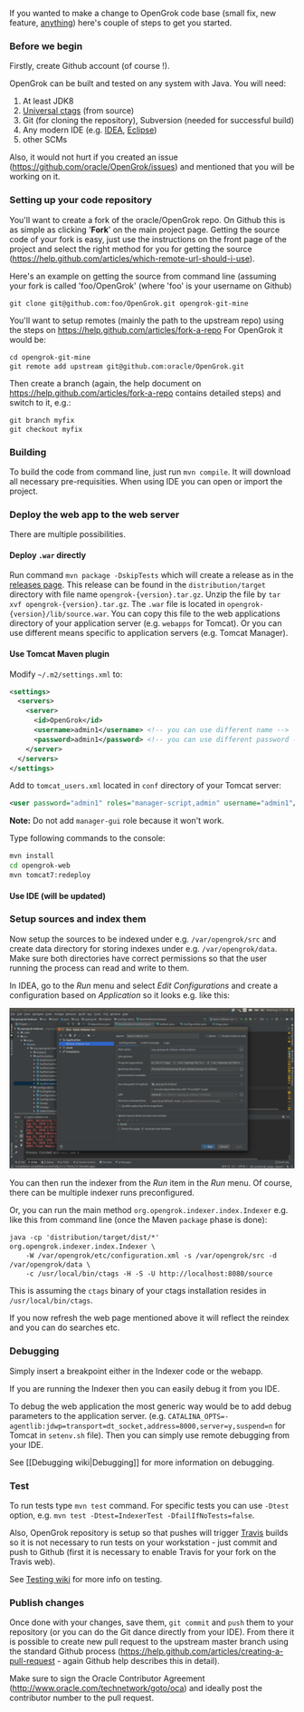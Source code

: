 If you wanted to make a change to OpenGrok code base (small fix, new feature, [anything](https://github.com/opengrok/opengrok/issues?q=is%3Aopen+is%3Aissue+label%3A%22help+wanted%22)) here's couple of steps to get you started.

### Before we begin

Firstly, create Github account (of course !).

OpenGrok can be built and tested on any system with Java. You will need:

1. At least JDK8
1. [Universal ctags](https://github.com/universal-ctags) (from source)
1. Git (for cloning the repository), Subversion (needed for successful build)
1. Any modern IDE (e.g. [IDEA](https://www.jetbrains.com/idea/), [Eclipse](http://www.eclipse.org/downloads/packages/))
1. other SCMs 

Also, it would not hurt if you created an issue (https://github.com/oracle/OpenGrok/issues) and mentioned that you will be working on it.

### Setting up your code repository

You'll want to create a fork of the oracle/OpenGrok repo. On Github this is as simple as clicking '**Fork**' on the main project page. Getting the source code of your fork is easy, just use the instructions on the front page of the project and select the right method for you for getting the source (https://help.github.com/articles/which-remote-url-should-i-use).

Here's an example on getting the source from command line (assuming your fork is called 'foo/OpenGrok' (where 'foo' is your username on Github)

```
git clone git@github.com:foo/OpenGrok.git opengrok-git-mine
```

You'll want to setup remotes (mainly the path to the upstream repo) using the steps on https://help.github.com/articles/fork-a-repo For OpenGrok it would be:

```
cd opengrok-git-mine
git remote add upstream git@github.com:oracle/OpenGrok.git
```

Then create a branch (again, the help document on https://help.github.com/articles/fork-a-repo contains detailed steps) and switch to it, e.g.:

```
git branch myfix
git checkout myfix
```

### Building

To build the code from command line, just run `mvn compile`. It will download all necessary pre-requisities. When using IDE you can open or import the project.

### Deploy the web app to the web server

There are multiple possibilities.

#### Deploy `.war` directly

Run command `mvn package -DskipTests` which will create a release as in the [releases page](https://github.com/oracle/opengrok/releases). This release can be found in the `distribution/target` directory with file name `opengrok-{version}.tar.gz`. Unzip the file by `tar xvf opengrok-{version}.tar.gz`. The `.war` file is located in `opengrok-{version}/lib/source.war`. You can copy this file to the web applications directory of your application server (e.g. `webapps` for Tomcat). Or you can use different means specific to application servers (e.g. Tomcat Manager).

#### Use Tomcat Maven plugin

Modify `~/.m2/settings.xml` to:
```xml
<settings>
  <servers>
    <server>
      <id>OpenGrok</id>
      <username>admin1</username> <!-- you can use different name -->
      <password>admin1</password> <!-- you can use different password -->
    </server>
  </servers>
</settings>
```

Add to `tomcat_users.xml` located in `conf` directory of your Tomcat server:
```xml
<user password="admin1" roles="manager-script,admin" username="admin1"/>
```

**Note:** Do not add `manager-gui` role because it won't work.

Type following commands to the console:
```bash
mvn install
cd opengrok-web
mvn tomcat7:redeploy
```

#### Use IDE (will be updated)

### Setup sources and index them

Now setup the sources to be indexed under e.g. `/var/opengrok/src` and create data directory for storing indexes under e.g. `/var/opengrok/data`. Make sure both directories have correct permissions so that the user running the process can read and write to them.

In IDEA, go to the _Run_ menu and select _Edit Configurations_ and create a configuration based on _Application_ so it looks e.g. like this:

[![setting up basic indexer run in IDEA](images/IDEA-basic_indexer_run.png)](images/IDEA-basic_indexer_run.png)

You can then run the indexer from the _Run_ item in the _Run_ menu. Of course, there can be multiple indexer runs preconfigured.

Or, you can run the main method `org.opengrok.indexer.index.Indexer` e.g. like this from command line (once the Maven `package` phase is done):
```
java -cp 'distribution/target/dist/*' org.opengrok.indexer.index.Indexer \
    -W /var/opengrok/etc/configuration.xml -s /var/opengrok/src -d /var/opengrok/data \
    -c /usr/local/bin/ctags -H -S -U http://localhost:8080/source
```

This is assuming the `ctags` binary of your ctags installation resides in `/usr/local/bin/ctags`.

If you now refresh the web page mentioned above it will reflect the reindex and you can do searches etc.

### Debugging

Simply insert a breakpoint either in the Indexer code or the webapp. 

If you are running the Indexer then you can easily debug it from you IDE.

To debug the web application the most generic way would be to add debug parameters to the application server.
(e.g. `CATALINA_OPTS=-agentlib:jdwp=transport=dt_socket,address=8000,server=y,suspend=n` for Tomcat in `setenv.sh` file). Then you can simply use remote debugging from your IDE.

See [[Debugging wiki|Debugging]] for more information on debugging.

### Test

To run tests type `mvn test` command. For specific tests you can use `-Dtest` option, e.g. `mvn test -Dtest=IndexerTest -DfailIfNoTests=false`.

Also, OpenGrok repository is setup so that pushes will trigger [Travis](https://travis-ci.org) builds so it is not necessary to run tests on your workstation - just commit and push to Github (first it is necessary to enable Travis for your fork on the Travis web).

See [Testing wiki](https://github.com/oracle/opengrok/wiki/Testing) for more info on testing.

### Publish changes

Once done with your changes, save them, `git commit` and `push` them to your repository (or you can do the Git dance directly from your IDE). From there it is possible to create new pull request to the upstream master branch using the standard Github process (https://help.github.com/articles/creating-a-pull-request - again Github help describes this in detail).

Make sure to sign the Oracle Contributor Agreement (http://www.oracle.com/technetwork/goto/oca) and ideally post the contributor number to the pull request.